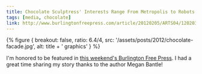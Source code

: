 ```yaml
---
title: Chocolate Sculptress' Interests Range From Metropolis to Robots
tags: [media, chocolate]
link: http://www.burlingtonfreepress.com/article/20120205/ARTS04/120203025/Chocolate-sculptress-inspirations-range-from-Metropolis-robots
---
```


{% figure {
    breakout: false,
    ratio: 6.4/4,
    src: '/assets/posts/2012/chocolate-facade.jpg',
    alt: title + ' graphics'
} %}

I'm honored to be featured in [this weekend's Burlington Free Press](http://www.burlingtonfreepress.com/article/20120205/ARTS04/120203025/Chocolate-sculptress-inspirations-range-from-Metropolis-robots). I had a great time sharing my story thanks to the author Megan Bantle!